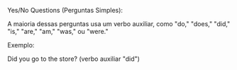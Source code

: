 Yes/No Questions (Perguntas Simples):

A maioria dessas perguntas usa um verbo auxiliar, como "do," "does," "did," "is," "are," "am," "was," ou "were."

Exemplo: 

Did you go to the store? (verbo auxiliar "did")